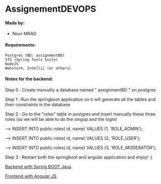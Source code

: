 # AssignementDEVOPS 

#### Made by:

- Nour MRAD


#### Requirements:
```
Postgres (BD: assignmentBD)
STS (Spring Tools Suite)
NodeJS
Webstorm, Intellij (or others)

```
#### Notes for the backend:

Step 0 : Create manually a database named " assignmentBD " on postgres

Step 1 : Run the springboot application so it will generate all the tables and their constraints in the database

Step 2 : Go to the "roles" table in postgres and insert manually these three roles (so we will be able to do the singup and the login)

--> INSERT INTO public.roles(
	id, name)
	VALUES (1, 'ROLE_ADMIN');

--> INSERT INTO public.roles(
	id, name)
	VALUES (2, 'ROLE_USER');

--> INSERT INTO public.roles(
	id, name)
	VALUES (3, 'ROLE_MODERATOR');


Step 3 : Restart both the springboot and angular application and enjoy! :)

[Backend with Spring BOOT Java](https://gitlab.com/Nour9911/internassignmentbackend.git
).

[Frontend with Angular JS](https://gitlab.com/Nour9911/internassignmentfrontend.git
).



